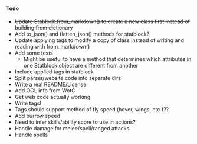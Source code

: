 #### Todo

* ~~Update Stablock.from_markdown() to create a new class first instead of building from dictionary~~
* Add to_json() and flatten_json() methods for statblock? 
* Update applying tags to modify a copy of class instead of writing and reading with from_markdown()
* Add some tests
    * Might be useful to have a method that determines which attributes in one Statblock object
    are different from another
* Include applied tags in statblock
* Split parser/website code into separate dirs
* Write a real README/License
* Add OGL info from WotC
* Get web code actually working
* Write tags!
* Tags should support method of fly speed (hover, wings, etc.)??
* Add burrow speed
* Need to infer skills/ability score to use in actions?
* Handle damage for melee/spell/ranged attacks
* Handle spells
